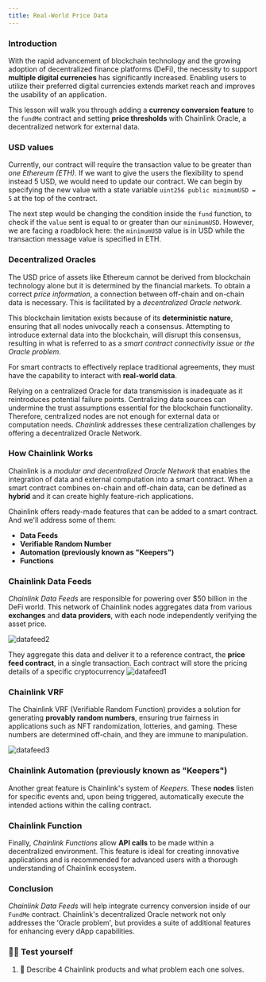 ```yaml
---
title: Real-World Price Data
---
```


### Introduction

With the rapid advancement of blockchain technology and the growing adoption of decentralized finance platforms (DeFi), the necessity to support **multiple digital currencies** has significantly increased. Enabling users to utilize their preferred digital currencies extends market reach and improves the usability of an application.

This lesson will walk you through adding a **currency conversion feature** to the `fundMe` contract and setting **price thresholds** with Chainlink Oracle, a decentralized network for external data.

### USD values

Currently, our contract will require the transaction value to be greater than _one Ethereum (ETH)_. If we want to give the users the flexibility to spend instead 5 USD, we would need to update our contract. We can begin by specifying the new value with a state variable `uint256 public minimumUSD = 5` at the top of the contract.

The next step would be changing the condition inside the `fund` function, to check if the `value` sent is equal to or greater than our `minimumUSD`. However, we are facing a roadblock here: the `minimumUSD` value is in USD while the transaction message value is specified in ETH.

### Decentralized Oracles

The USD price of assets like Ethereum cannot be derived from blockchain technology alone but it is determined by the financial markets. To obtain a correct _price information_, a connection between off-chain and on-chain data is necessary. This is facilitated by a _decentralized Oracle network_.

This blockchain limitation exists because of its **deterministic nature**, ensuring that all nodes univocally reach a consensus. Attempting to introduce external data into the blockchain, will disrupt this consensus, resulting in what is referred to as a _smart contract connectivity issue_ or _the Oracle problem_.

For smart contracts to effectively replace traditional agreements, they must have the capability to interact with **real-world data**.

Relying on a centralized Oracle for data transmission is inadequate as it reintroduces potential failure points. Centralizing data sources can undermine the trust assumptions essential for the blockchain functionality. Therefore, centralized nodes are not enough for external data or computation needs. _Chainlink_ addresses these centralization challenges by offering a decentralized Oracle Network.

### How Chainlink Works

Chainlink is a _modular and decentralized Oracle Network_ that enables the integration of data and external computation into a smart contract. When a smart contract combines on-chain and off-chain data, can be defined as **hybrid** and it can create highly feature-rich applications.

Chainlink offers ready-made features that can be added to a smart contract. And we'll address some of them:

- **Data Feeds**
- **Verifiable Random Number**
- **Automation (previously known as "Keepers")**
- **Functions**

### Chainlink Data Feeds

_Chainlink Data Feeds_ are responsible for powering over $50 billion in the DeFi world. This network of Chainlink nodes aggregates data from various **exchanges** and **data providers**, with each node independently verifying the asset price.

![datafeed2](/solidity/remix/lesson-4/datafeeds/datafeed2.png)

They aggregate this data and deliver it to a reference contract, the **price feed contract**, in a single transaction. Each contract will store the pricing details of a specific cryptocurrency
![datafeed1](/solidity/remix/lesson-4/datafeeds/datafeed1.png)

### Chainlink VRF

The Chainlink VRF (Verifiable Random Function) provides a solution for generating **provably random numbers**, ensuring true fairness in applications such as NFT randomization, lotteries, and gaming. These numbers are determined off-chain, and they are immune to manipulation.

![datafeed3](/solidity/remix/lesson-4/datafeeds/datafeed3.png)

### Chainlink Automation (previously known as "Keepers")

Another great feature is Chainlink's system of _Keepers_. These **nodes** listen for specific events and, upon being triggered, automatically execute the intended actions within the calling contract.

### Chainlink Function

Finally, _Chainlink Functions_ allow **API calls** to be made within a decentralized environment. This feature is ideal for creating innovative applications and is recommended for advanced users with a thorough understanding of Chainlink ecosystem.

### Conclusion

_Chainlink Data Feeds_ will help integrate currency conversion inside of our `FundMe` contract. Chainlink's decentralized Oracle network not only addresses the 'Oracle problem', but provides a suite of additional features for enhancing every dApp capabilities.

### 🧑‍💻 Test yourself

1. 📕 Describe 4 Chainlink products and what problem each one solves.

